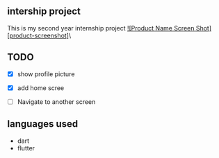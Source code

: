 



<!-- intership project -->
## intership project
This is my second year internship project
[![Product Name Screen Shot][product-screenshot]](https://example.com)\


<!-- ROADMAP -->
## TODO
- [x] show profile picture
- [x] add home scree
- [ ] Navigate to another screen



## languages used
- dart
- flutter


